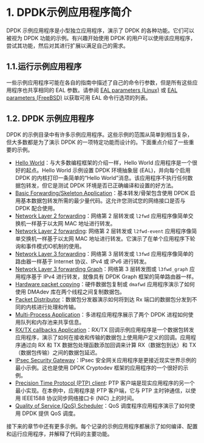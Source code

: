 
# 1. DPDK示例应用程序简介

DPDK 示例应用程序是小型独立应用程序，演示了 DPDK 的各种功能。它们可以被视为 DPDK 功能的示例。有兴趣开始使用 DPDK 的用户可以使用该应用程序，尝试其功能，然后对其进行扩展以满足自己的需求。

## 1.1.运行示例应用程序

一些示例应用程序可能在各自的指南中描述了自己的命令行参数，但是所有这些应用程序也共享相同的 EAL 参数。请参阅 [EAL parameters (Linux)](https://doc.dpdk.org/guides/linux_gsg/linux_eal_parameters.html) 或 [EAL parameters (FreeBSD)](https://doc.dpdk.org/guides/freebsd_gsg/freebsd_eal_parameters.html) 以获取可用 EAL 命令行选项的列表。

## 1.2. DPDK 示例应用程序

DPDK 的示例目录中有许多示例应用程序。这些示例的范围从简单到相当复杂，但大多数都是为了演示 DPDK 的一项特定功能而设计的。下面重点介绍了一些重要的示例。
- [Hello World](https://doc.dpdk.org/guides/sample_app_ug/hello_world.html)：与大多数编程框架的介绍一样，Hello World 应用程序是一个很好的起点。Hello World 示例设置 DPDK 环境抽象层 (EAL)，并向每个启用 DPDK 的内核打印一条简单的“Hello World”消息。该应用程序不执行任何数据包转发，但它是测试 DPDK 环境是否已正确编译和设置的好方法。
- [Basic Forwarding/Skeleton Application](https://doc.dpdk.org/guides/sample_app_ug/skeleton.html)：基本转发/骨架包含使用 DPDK 启用基本数据包转发所需的最少量代码。这允许您测试您的网络接口是否与 DPDK 配合使用。
- [Network Layer 2 forwarding](https://doc.dpdk.org/guides/sample_app_ug/l2_forward_real_virtual.html)：网络第 2 层转发或 `l2fwd` 应用程序像简单交换机一样基于以太网 MAC 地址进行转发。
- [Network Layer 2 forwarding](https://doc.dpdk.org/guides/sample_app_ug/l2_forward_event.html): 网络第 2 层转发或 `l2fwd-event` 应用程序像简单交换机一样基于以太网 MAC 地址进行转发。它演示了在单个应用程序下轮询和事件模式IO机制的使用。
- [Network Layer 3 forwarding](https://doc.dpdk.org/guides/sample_app_ug/l3_forward.html)：网络第 3 层转发或 `l3fwd` 应用程序像简单的路由器一样基于 Internet 协议、IPv4 或 IPv6 进行转发。
- [Network Layer 3 forwarding Graph](https://doc.dpdk.org/guides/sample_app_ug/l3_forward_graph.html)：网络第 3 层转发图或 `l3fwd_graph` 应用程序基于 IPv4 进行转发，就像具有 DPDK Graph 框架的简单路由器一样。
- [Hardware packet copying](https://doc.dpdk.org/guides/sample_app_ug/dma.html)：硬件数据包复制或 `dmafwd` 应用程序演示了如何使用 DMAdev 库在两个线程之间复制数据包。
- [Packet Distributor](https://doc.dpdk.org/guides/sample_app_ug/dist_app.html)：数据包分发器演示如何将到达 Rx 端口的数据包分发到不同的内核进行处理和传输。
- [Multi-Process Application](https://doc.dpdk.org/guides/sample_app_ug/multi_process.html)：多进程应用程序展示了两个 DPDK 进程如何使用队列和内存池来共享信息。
- [RX/TX callbacks Application](https://doc.dpdk.org/guides/sample_app_ug/rxtx_callbacks.html)：RX/TX 回调示例应用程序是一个数据包转发应用程序，演示了如何在接收和传输的数据包上使用用户定义的回调。应用程序通过向 RX 和 TX 数据包处理函数添加回调来计算 RX（数据包到达）和 TX（数据包传输）之间的数据包延迟。
- [IPsec Security Gateway](https://doc.dpdk.org/guides/sample_app_ug/ipsec_secgw.html)：IPsec 安全网关应用程序是更接近现实世界示例的最小示例。这也是使用 DPDK Cryptodev 框架的应用程序的一个很好的示例。
- [Precision Time Protocol (PTP) client](https://doc.dpdk.org/guides/sample_app_ug/ptpclient.html): PTP 客户端是现实应用程序的另一个最小实现。在本例中，应用程序是 PTP 客户端，它与 PTP 主时钟通信，以使用 IEEE1588 协议同步网络接口卡 (NIC) 上的时间。
- [Quality of Service (QoS) Scheduler](https://doc.dpdk.org/guides/sample_app_ug/qos_scheduler.html)：QoS 调度程序应用程序演示了如何使用 DPDK 提供 QoS 调度。

接下来的章节中还有更多示例。每个记录的示例应用程序都展示了如何编译、配置和运行应用程序，并解释了代码的主要功能。
